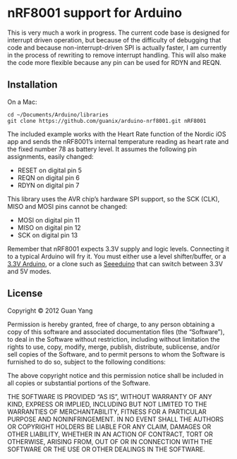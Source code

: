 # nRF8001 support for Arduino

This is very much a work in progress. The current code base is designed for
interrupt driven operation, but because of the difficulty of debugging that
code and because non-interrupt-driven SPI is actually faster, I am currently
in the process of rewriting to remove interrupt handling. This will also make
the code more flexible because any pin can be used for RDYN and REQN.

## Installation

On a Mac:

    cd ~/Documents/Arduino/libraries
    git clone https://github.com/guanix/arduino-nrf8001.git nRF8001

The included example works with the Heart Rate function of the Nordic iOS app
and sends the nRF8001’s internal temperature reading as heart rate and the
fixed number 78 as battery level. It assumes the following pin assignments,
easily changed:

* RESET on digital pin 5
* REQN on digital pin 6
* RDYN on digital pin 7

This library uses the AVR chip’s hardware SPI support, so the SCK (CLK),
MISO and MOSI pins cannot be changed:

* MOSI on digital pin 11
* MISO on digital pin 12
* SCK on digital pin 13

Remember that nRF8001 expects 3.3V supply and logic levels. Connecting it
to a typical Arduino will fry it. You must either use a level shifter/buffer,
or a [3.3V Arduino][promini], or a clone such as [Seeeduino][seeeduino]
that can switch between 3.3V and 5V modes.

[promini]: https://www.sparkfun.com/products/11114
[seeeduino]: http://www.seeedstudio.com/depot/seeeduino-v221-atmega-328p-p-669.html

## License
Copyright © 2012 Guan Yang

Permission is hereby granted, free of charge, to any person obtaining
a copy of this software and associated documentation files (the
“Software”), to deal in the Software without restriction, including
without limitation the rights to use, copy, modify, merge, publish,
distribute, sublicense, and/or sell copies of the Software, and to
permit persons to whom the Software is furnished to do so, subject to
the following conditions:

The above copyright notice and this permission notice shall be
included in all copies or substantial portions of the Software.

THE SOFTWARE IS PROVIDED “AS IS”, WITHOUT WARRANTY OF ANY KIND,
EXPRESS OR IMPLIED, INCLUDING BUT NOT LIMITED TO THE WARRANTIES OF
MERCHANTABILITY, FITNESS FOR A PARTICULAR PURPOSE AND
NONINFRINGEMENT. IN NO EVENT SHALL THE AUTHORS OR COPYRIGHT HOLDERS BE
LIABLE FOR ANY CLAIM, DAMAGES OR OTHER LIABILITY, WHETHER IN AN ACTION
OF CONTRACT, TORT OR OTHERWISE, ARISING FROM, OUT OF OR IN CONNECTION
WITH THE SOFTWARE OR THE USE OR OTHER DEALINGS IN THE SOFTWARE.
